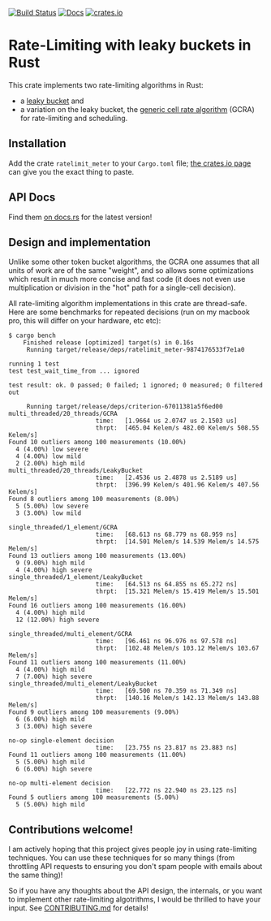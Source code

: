 [![Build Status](https://travis-ci.org/antifuchs/ratelimit_meter.svg?branch=master)](https://travis-ci.org/antifuchs/ratelimit_meter) [![Docs](https://docs.rs/ratelimit_meter/badge.svg)](https://docs.rs/ratelimit_meter/) [![crates.io](https://img.shields.io/crates/v/ratelimit_meter.svg)](https://crates.io/crates/ratelimit_meter)

# Rate-Limiting with leaky buckets in Rust

This crate implements two rate-limiting algorithms in Rust:
* a [leaky bucket](https://en.wikipedia.org/wiki/Leaky_bucket#As_a_meter) and
* a variation on the leaky bucket, the
  [generic cell rate algorithm](https://en.wikipedia.org/wiki/Generic_cell_rate_algorithm) (GCRA)
  for rate-limiting and scheduling.

## Installation

Add the crate `ratelimit_meter` to your `Cargo.toml`
file; [the crates.io page](https://crates.io/crates/ratelimit_meter)
can give you the exact thing to paste.

## API Docs

Find them [on docs.rs](https://docs.rs/ratelimit_meter/) for the latest version!

## Design and implementation

Unlike some other token bucket algorithms, the GCRA one assumes that
all units of work are of the same "weight", and so allows some
optimizations which result in much more concise and fast code (it does
not even use multiplication or division in the "hot" path for a
single-cell decision).

All rate-limiting algorithm implementations in this crate are
thread-safe. Here are some benchmarks for repeated decisions (run on
my macbook pro, this will differ on your hardware, etc etc):

```
$ cargo bench
    Finished release [optimized] target(s) in 0.16s
     Running target/release/deps/ratelimit_meter-9874176533f7e1a0

running 1 test
test test_wait_time_from ... ignored

test result: ok. 0 passed; 0 failed; 1 ignored; 0 measured; 0 filtered out

     Running target/release/deps/criterion-67011381a5f6ed00
multi_threaded/20_threads/GCRA
                        time:   [1.9664 us 2.0747 us 2.1503 us]
                        thrpt:  [465.04 Kelem/s 482.00 Kelem/s 508.55 Kelem/s]
Found 10 outliers among 100 measurements (10.00%)
  4 (4.00%) low severe
  4 (4.00%) low mild
  2 (2.00%) high mild
multi_threaded/20_threads/LeakyBucket
                        time:   [2.4536 us 2.4878 us 2.5189 us]
                        thrpt:  [396.99 Kelem/s 401.96 Kelem/s 407.56 Kelem/s]
Found 8 outliers among 100 measurements (8.00%)
  5 (5.00%) low severe
  3 (3.00%) low mild

single_threaded/1_element/GCRA
                        time:   [68.613 ns 68.779 ns 68.959 ns]
                        thrpt:  [14.501 Melem/s 14.539 Melem/s 14.575 Melem/s]
Found 13 outliers among 100 measurements (13.00%)
  9 (9.00%) high mild
  4 (4.00%) high severe
single_threaded/1_element/LeakyBucket
                        time:   [64.513 ns 64.855 ns 65.272 ns]
                        thrpt:  [15.321 Melem/s 15.419 Melem/s 15.501 Melem/s]
Found 16 outliers among 100 measurements (16.00%)
  4 (4.00%) high mild
  12 (12.00%) high severe

single_threaded/multi_element/GCRA
                        time:   [96.461 ns 96.976 ns 97.578 ns]
                        thrpt:  [102.48 Melem/s 103.12 Melem/s 103.67 Melem/s]
Found 11 outliers among 100 measurements (11.00%)
  4 (4.00%) high mild
  7 (7.00%) high severe
single_threaded/multi_element/LeakyBucket
                        time:   [69.500 ns 70.359 ns 71.349 ns]
                        thrpt:  [140.16 Melem/s 142.13 Melem/s 143.88 Melem/s]
Found 9 outliers among 100 measurements (9.00%)
  6 (6.00%) high mild
  3 (3.00%) high severe

no-op single-element decision
                        time:   [23.755 ns 23.817 ns 23.883 ns]
Found 11 outliers among 100 measurements (11.00%)
  5 (5.00%) high mild
  6 (6.00%) high severe

no-op multi-element decision
                        time:   [22.772 ns 22.940 ns 23.125 ns]
Found 5 outliers among 100 measurements (5.00%)
  5 (5.00%) high mild
```

## Contributions welcome!

I am actively hoping that this project gives people joy in using
rate-limiting techniques. You can use these techniques for so many
things (from throttling API requests to ensuring you don't spam people
with emails about the same thing)!

So if you have any thoughts about the API design, the internals, or
you want to implement other rate-limiting algotrithms, I would be
thrilled to have your input. See [CONTRIBUTING.md](CONTRIBUTING.md)
for details!
